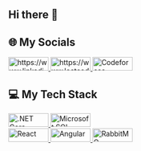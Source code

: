 ## Hi there 👋
## 🌐 My Socials
<a href="https://www.linkedin.com/in/mehmet-ali-meşe-5a6851293">
  <img src="https://img.shields.io/badge/linkedin-%230077B5.svg?&style=for-the-badge&logo=linkedin&logoColor=white"  alt="https://www.linkedin.com/in/mehmet-ali-meşe-5a6851293" width="80" height="27"/>
</a>
<a href="https://www.leetcode.com/u/mehalimes">
  <img src="https://img.shields.io/badge/-LeetCode-ff8c00?style=for-the-badge&labelColor=ff8c00&logo=LeetCode&logoColor=white"  alt="https://www.leetcode.com/u/mehalimes" width="80" height="27"/>
</a>

<a href="https://codeforces.com/profile/mehalimes">
  <img src="https://img.shields.io/badge/-Codeforces-1F8ACB?style=for-the-badge&labelColor=1F8ACB&logo=Codeforces&logoColor=white" alt="Codeforces" width="80" height="27"/>
</a>

## 💻 My Tech Stack
<a href="https://dotnet.microsoft.com/">
  <img src="https://img.shields.io/badge/-.NET_Core-512BD4?style=for-the-badge&labelColor=512BD4&logo=.net&logoColor=white" alt=".NET Core" width="80" height="27"/>
</a>

<a href="https://www.microsoft.com/en-us/sql-server">
  <img src="https://img.shields.io/badge/-SQL%20Server-CC2927?style=for-the-badge&labelColor=CC2927&logo=Microsoft%20SQL%20Server&logoColor=white" alt="Microsoft SQL Server" width="80" height="27"/>
</a>

<br/>

<a href="https://reactjs.org/">
  <img src="https://img.shields.io/badge/-React-FFFFFF?style=for-the-badge&labelColor=808080&logo=React&logoColor=FFFFFF" alt="React" width="80" height="27"/>
</a>


<a href="https://angular.io/">
  <img src="https://img.shields.io/badge/-Angular-E23237?style=for-the-badge&labelColor=E23237&logo=Angular&logoColor=white" alt="Angular" width="80" height="27"/>
</a>
<a href="https://www.rabbitmq.com/">
  <img src="https://img.shields.io/badge/-RabbitMQ-FF6600?style=for-the-badge&labelColor=FF6600&logo=rabbitmq&logoColor=white" alt="RabbitMQ" width="80" height="27"/>
</a>






<!--
**mehalimes/mehalimes** is a ✨ _special_ ✨ repository because its `README.md` (this file) appears on your GitHub profile.

Here are some ideas to get you started:

- 🔭 I’m currently working on ...
- 🌱 I’m currently learning ...
- 👯 I’m looking to collaborate on ...
- 🤔 I’m looking for help with ...
- 💬 Ask me about ...
- 📫 How to reach me: ...
- 😄 Pronouns: ...
- ⚡ Fun fact: ...
-->
